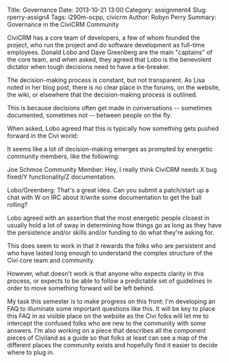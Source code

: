Title: Governance
Date: 2013-10-21 13:00 
Category: assignment4
Slug: rperry-assign4 
Tags: i290m-ocpp, civicrm 
Author: Robyn Perry 
Summary: Governance in the CiviCRM Community

CiviCRM has a core team of developers, a few of whom founded the project, who run the project and do software development as full-time employees. Donald Lobo and Dave Greenberg are the main "captains" of the core team, and when asked, they agreed that Lobo is the benevolent dictator when tough decisions need to have a tie-breaker. 

The decision-making process is constant, but not transparent. As Lisa noted in her blog post, there is no clear place in the forums, on the website, the wiki, or elsewhere that the decision-making process is outlined. 

This is because decisions often get made in conversations -- sometimes documented, sometimes not -- between people on the fly. 

When asked, Lobo agreed that this is typically how something gets pushed forward in the Civi world: 

It seems like a lot of decision-making emerges as prompted by energetic community members, like the following: 

Joe Schmoe Community Member: Hey, I really think CiviCRM needs X bug fixed/Y functionality/Z documentation. 

Lobo/Greenberg: That's a great idea. Can you submit a patch/start up a chat with W on IRC about it/write some documentation to get the ball rolling? 

Lobo agreed with an assertion that the most energetic people closest in usually hold a lot of sway in determining how things go as long as they have the persistence and/or skills and/or funding to do what they're asking for. 

This does seem to work in that it rewards the folks who are persistent and who have lasted long enough to understand the complex structure of the Civi core team and community. 

However, what doesn't work is that anyone who expects clarity in this process, or expects to be able to follow a predictable set of guidelines in order to move something forward will be left behind. 

My task this semester is to make progress on this front: I'm developing an FAQ to illuminate some important questions like this. It will be key to place this FAQ in as visible place on the website as the Civi folks will let me to intercept the confused folks who are new to the community with some answers. I'm also working on a piece that describes all the component pieces of Civiland as a guide so that folks at least can see a map of the different places the community exists and hopefully find it easier to decide where to plug in. 

